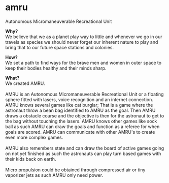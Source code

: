 # amru
Autonomous Micromaneuverable Recreational Unit

<strong>Why?</strong><br />
We believe that we as a planet play way to little and whenever we go in our travels as species we should never forget our inherent nature to play and bring that to our future space stations and colonies. 

<strong>How?</strong><br />
We set a path to find ways for the brave men and women in outer space to keep their bodies healthy and their minds sharp. 

<strong>What?</strong><br />
We created AMRU.<br />
<br />
AMRU is an Autonomous Micromaneuverable Recreational Uni​t or a floating sphere fitted with lasers, voice recognition and an internet connection. AMRU knows several games like cat burglar; That is a game where the astronaut throw a bean bag identified to AMRU as the goal. Then AMRU draws a obstacle course and the objective is then for the astronaut to get to the bag without touching the lasers. AMRU knows other games like sock ball as such AMRU can draw the goals and function as a referee for when goals are scored. AMRU can communicate with other AMRU's to create even more complex games.<br />
<br />
AMRU also remembers state and can draw the board of active games going on not yet finished as such the astronauts can play turn based games with their kids back on earth.<br />
<br />
Micro propulsion could be obtained through compressed air or tiny vaporizer jets as such AMRU only need power.

